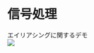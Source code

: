 # 信号処理

エイリアシングに関するデモ<br/>
<a href="http://colab.research.google.com/github/knakamura1982/signal_processing/blob/main/aliasing.ipynb" target="_blank" rel="noopener"><img src="https://colab.research.google.com/assets/colab-badge.svg"></a>
